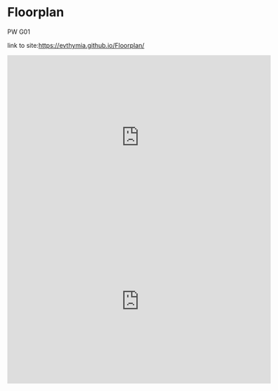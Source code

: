 # Floorplan
PW G01

link to site:https://evthymia.github.io/Floorplan/

<iframe title="Report Section" width="600" height="373.5" src="https://app.powerbi.com/view?r=eyJrIjoiMTAyNTJiOWMtNDliZC00MWVjLWExYjYtYWZlMjNiOTdmYjk1IiwidCI6ImYyMTU2NzljLWQ2ZGItNGFiZi05NmNlLTM5NWZmN2MyOTZiMCIsImMiOjh9&pageName=ReportSection" frameborder="0" allowFullScreen="true"></iframe>

<iframe title="Report Section" width="600" height="373.5" src="https://app.powerbi.com/view?r=eyJrIjoiMTAyNTJiOWMtNDliZC00MWVjLWExYjYtYWZlMjNiOTdmYjk1IiwidCI6ImYyMTU2NzljLWQ2ZGItNGFiZi05NmNlLTM5NWZmN2MyOTZiMCIsImMiOjh9&pageName=ReportSectionb31d9e1036967ef3d702" frameborder="0" allowFullScreen="true"></iframe>

